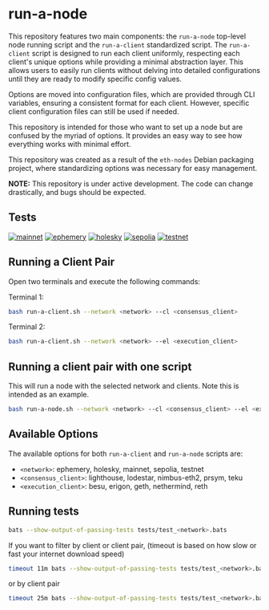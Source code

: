 # run-a-node

This repository features two main components: the `run-a-node` top-level node running script and the `run-a-client` standardized script. The `run-a-client` script is designed to run each client uniformly, respecting each client's unique options while providing a minimal abstraction layer. This allows users to easily run clients without delving into detailed configurations until they are ready to modify specific config values.

Options are moved into configuration files, which are provided through CLI variables, ensuring a consistent format for each client. However, specific client configuration files can still be used if needed.

This repository is intended for those who want to set up a node but are confused by the myriad of options. It provides an easy way to see how everything works with minimal effort.

This repository was created as a result of the `eth-nodes` Debian packaging project, where standardizing options was necessary for easy management.

**NOTE:** This repository is under active development. The code can change drastically, and bugs should be expected.

## Tests 

[![mainnet](https://github.com/eth-pkg/run-a-node/actions/workflows/mainnet_tests.yml/badge.svg)](https://github.com/eth-pkg/run-a-node/actions/workflows/mainnet_tests.yml)
[![ephemery](https://github.com/eth-pkg/run-a-node/actions/workflows/ephemery_tests.yml/badge.svg)](https://github.com/eth-pkg/run-a-node/actions/workflows/ephemery_tests.yml)
[![holesky](https://github.com/eth-pkg/run-a-node/actions/workflows/holesky_tests.yml/badge.svg)](https://github.com/eth-pkg/run-a-node/actions/workflows/holesky_tests.yml)
[![sepolia](https://github.com/eth-pkg/run-a-node/actions/workflows/sepolia_tests.yml/badge.svg)](https://github.com/eth-pkg/run-a-node/actions/workflows/sepolia_tests.yml)
[![testnet](https://github.com/eth-pkg/run-a-node/actions/workflows/testnet_tests.yml/badge.svg)](https://github.com/eth-pkg/run-a-node/actions/workflows/testnet_tests.yml)

## Running a Client Pair

Open two terminals and execute the following commands:

Terminal 1:
```bash 
bash run-a-client.sh --network <network> --cl <consensus_client>
```

Terminal 2:
```bash
bash run-a-client.sh --network <network> --el <execution_client>
```

## Running a client pair with one script

This will run a node with the selected network and clients. Note this is intended as an example.

```bash
bash run-a-node.sh --network <network> --cl <consensus_client> --el <execution_client>
```

## Available Options

The available options for both `run-a-client` and `run-a-node` scripts are:

- `<network>`: ephemery, holesky, mainnet, sepolia, testnet
- `<consensus_client>`: lighthouse, lodestar, nimbus-eth2, prsym, teku
- `<execution_client>`: besu, erigon, geth, nethermind, reth


## Running tests 


```bash
bats --show-output-of-passing-tests tests/test_<network>.bats
```

If you want to filter by client or client pair, (timeout is based on how slow or fast your internet download speed)

```bash
timeout 11m bats --show-output-of-passing-tests tests/test_<network>.bats --filter <client>
```

or by client pair 

```bash
timeout 25m bats --show-output-of-passing-tests tests/test_<network>.bats --filter <execution_client>-<consensus_client>
```